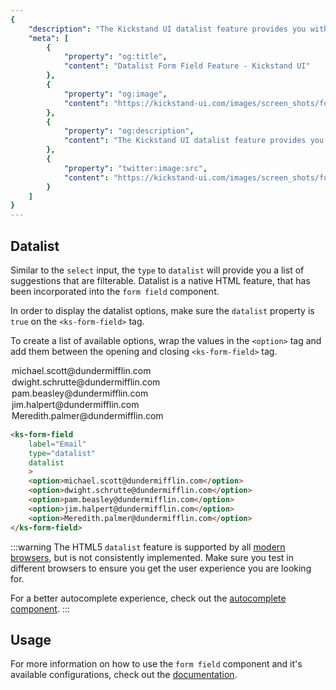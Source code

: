 ```yaml
---
{
    "description": "The Kickstand UI datalist feature provides you with a list of input suggestions that are filterable.",
    "meta": [
        {
            "property": "og:title",
            "content": "Datalist Form Field Feature - Kickstand UI"
        },
        {
            "property": "og:image",
            "content": "https://kickstand-ui.com/images/screen_shots/form-field.png"
        },
        {
            "property": "og:description",
            "content": "The Kickstand UI datalist feature provides you with a list of input suggestions that are filterable."
        },
        {
            "property": "twitter:image:src",
            "content": "https://kickstand-ui.com/images/screen_shots/form-field.png"
        }
    ]
}
---
```


## Datalist

Similar to the `select` input, the `type` to `datalist` will provide you a list of suggestions that are filterable. Datalist is a native HTML feature, that has been incorporated into the `form field` component.

In order to display the datalist options, make sure the `datalist` property is `true` on the `<ks-form-field>` tag.

To create a list of available options, wrap the values in the `<option>` tag and add them between the opening and closing `<ks-form-field>` tag.

<div class="my-xl">
    <ks-form-field
        label="Email"
        type="email"
        datalist
        >
        <option>michael.scott@dundermifflin.com</option>
        <option>dwight.schrutte@dundermifflin.com</option>
        <option>pam.beasley@dundermifflin.com</option>
        <option>jim.halpert@dundermifflin.com</option>
        <option>Meredith.palmer@dundermifflin.com</option>
    </ks-form-field>
</div>

```html
<ks-form-field
    label="Email"
    type="datalist"
    datalist
    >
    <option>michael.scott@dundermifflin.com</option>
    <option>dwight.schrutte@dundermifflin.com</option>
    <option>pam.beasley@dundermifflin.com</option>
    <option>jim.halpert@dundermifflin.com</option>
    <option>Meredith.palmer@dundermifflin.com</option>
</ks-form-field>
```

:::warning
The HTML5 `datalist` feature is supported by all [modern browsers](https://caniuse.com/#feat=datalist), but is not consistently implemented. Make sure you test in different browsers to ensure you get the user experience you are looking for.

For a better autocomplete experience, check out the [autocomplete component](./autocomplete.md).
:::

## Usage

For more information on how to use the `form field` component and it's available configurations, check out the [documentation](./form-field.md).
